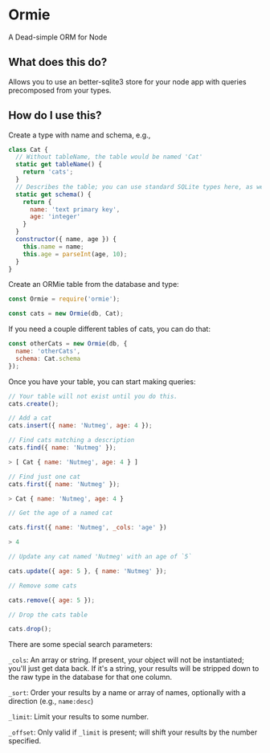 # Ormie

A Dead-simple ORM for Node

## What does this do?

Allows you to use an better-sqlite3 store for your node app with queries precomposed from your types.

## How do I use this?

Create a type with name and schema, e.g.,

```javascript
class Cat {
  // Without tableName, the table would be named 'Cat'
  static get tableName() {
    return 'cats';
  }
  // Describes the table; you can use standard SQLite types here, as well as `primary key`, `unique`, etc.
  static get schema() {
    return {
      name: 'text primary key',
      age: 'integer'
    }
  }
  constructor({ name, age }) {
    this.name = name;
    this.age = parseInt(age, 10);
  }
}
```

Create an ORMie table from the database and type:

```javascript
const Ormie = require('ormie');

const cats = new Ormie(db, Cat);
```

If you need a couple different tables of cats, you can do that:

```javascript
const otherCats = new Ormie(db, {
  name: 'otherCats',
  schema: Cat.schema
});
```

Once you have your table, you can start making queries:

```javascript
// Your table will not exist until you do this.
cats.create();

// Add a cat
cats.insert({ name: 'Nutmeg', age: 4 });

// Find cats matching a description
cats.find({ name: 'Nutmeg' });

> [ Cat { name: 'Nutmeg', age: 4 } ]

// Find just one cat
cats.first({ name: 'Nutmeg' });

> Cat { name: 'Nutmeg', age: 4 }

// Get the age of a named cat

cats.first({ name: 'Nutmeg', _cols: 'age' })

> 4

// Update any cat named 'Nutmeg' with an age of `5`

cats.update({ age: 5 }, { name: 'Nutmeg' });

// Remove some cats

cats.remove({ age: 5 });

// Drop the cats table

cats.drop();
```

There are some special search parameters:

`_cols`: An array or string.  If present, your object will not be instantiated; you'll just get data back.  If it's a string,
your results will be stripped down to the raw type in the database for that one column.

`_sort`: Order your results by a name or array of names, optionally with a direction (e.g., `name:desc`)

`_limit`: Limit your results to some number.

`_offset`: Only valid if `_limit` is present; will shift your results by the number specified.
